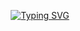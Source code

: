 <p align="center"><a href="https://git.io/typing-svg"><img src="https://readme-typing-svg.demolab.com?font=Fira+Code&pause=1000&width=435&lines=Hola+me+llamo+Eduardo+Avila;Bienvenido+a+mi+perfil" alt="Typing SVG" /></a>
</p>
